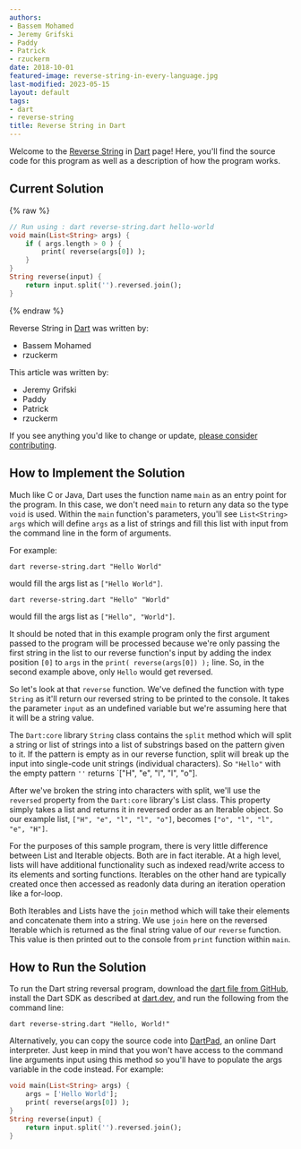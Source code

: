 ```yaml
---
authors:
- Bassem Mohamed
- Jeremy Grifski
- Paddy
- Patrick
- rzuckerm
date: 2018-10-01
featured-image: reverse-string-in-every-language.jpg
last-modified: 2023-05-15
layout: default
tags:
- dart
- reverse-string
title: Reverse String in Dart
---
```


Welcome to the [Reverse String](https://sampleprograms.io/projects/reverse-string) in [Dart](https://sampleprograms.io/languages/dart) page! Here, you'll find the source code for this program as well as a description of how the program works.

## Current Solution

{% raw %}

```dart
// Run using : dart reverse-string.dart hello-world
void main(List<String> args) {
    if ( args.length > 0 ) {
        print( reverse(args[0]) );
    }
}
String reverse(input) {
    return input.split('').reversed.join();
}
```

{% endraw %}

Reverse String in [Dart](https://sampleprograms.io/languages/dart) was written by:

- Bassem Mohamed
- rzuckerm

This article was written by:

- Jeremy Grifski
- Paddy
- Patrick
- rzuckerm

If you see anything you'd like to change or update, [please consider contributing](https://github.com/TheRenegadeCoder/sample-programs).

## How to Implement the Solution

Much like C or Java, Dart uses the function name `main` as an entry point for the program. In this case, we don't need `main` to return any data so the type `void` is used. Within the `main` function's parameters, you'll see `List<String> args` which will define `args` as a list of strings and fill this list with input from the command line in the form of arguments.

For example:

```
dart reverse-string.dart "Hello World"
```

would fill the args list as `["Hello World"]`.

```
dart reverse-string.dart "Hello" "World"
```

would fill the args list as `["Hello", "World"]`.

It should be noted that in this example program only the first argument passed to the program will be processed because we're only passing the first string in the list to our reverse function's input by adding the index position `[0]` to `args` in the `print( reverse(args[0]) );` line. So, in the second example above, only `Hello` would get reversed.

So let's look at that `reverse` function. We've defined the function with type `String` as it'll return our reversed string to be printed to the console. It takes the parameter `input` as an undefined variable but we're assuming here that it will be a string value.

The `Dart:core` library `String` class contains the `split` method which will split a string or list of strings into a list of substrings based on the pattern given to it. If the pattern is empty as in our reverse function, split will break up the input into single-code unit strings (individual characters). So `"Hello"` with the empty pattern `''` returns `["H", "e", "l", "l", "o"].

After we've broken the string into characters with split, we'll use the `reversed` property from the `Dart:core` library's List class. This property simply takes a list and returns it in reversed order as an Iterable object. So our example list, `["H", "e", "l", "l", "o"]`, becomes `["o", "l", "l", "e", "H"]`.

For the purposes of this sample program, there is very little difference between List and Iterable objects. Both are in fact iterable. At a high level, lists will have additional functionality such as indexed read/write access to its elements and sorting functions. Iterables on the other hand are typically created once then accessed as readonly data during an iteration operation like a for-loop.

Both Iterables and Lists have the `join` method which will take their elements and concatenate them into a string. We use `join` here on the reversed Iterable which is returned as the final string value of our `reverse` function. This value is then printed out to the console from `print` function within `main`.


## How to Run the Solution

To run the Dart string reversal program, download the [dart file from GitHub](https://github.com/TheRenegadeCoder/sample-programs/blob/main/archive/d/dart/reverse-string.dart), install the Dart SDK as described at [dart.dev](https://dart.dev/get-dart), and run the following from the command line:

```console
dart reverse-string.dart "Hello, World!"
```

Alternatively, you can copy the source code into [DartPad](https://dartpad.dartlang.org/), an online Dart interpreter. Just keep in mind that you won't have access to the command line arguments input using this method so you'll have to populate the args variable in the code instead. For example:

```dart
void main(List<String> args) {
    args = ['Hello World'];
    print( reverse(args[0]) );
}
String reverse(input) {
    return input.split('').reversed.join();
}
```
